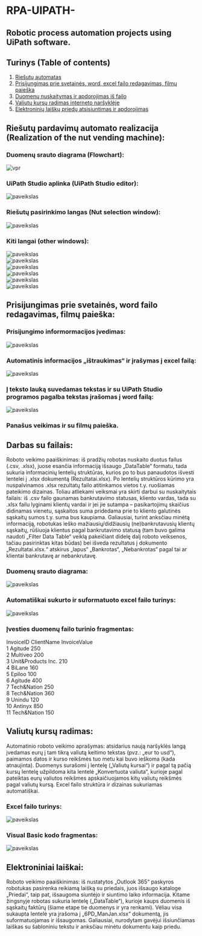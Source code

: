 # RPA-UIPATH-

## Robotic process automation projects using UiPath software.

## Turinys (Table of contents)
1. [Riešutų automatas](#riesutai)
2. [Prisijungimas prie svetainės, word, excel failo redagavimas, filmų paieška](#paragraph2)
3. [Duomenų nuskaitymas ir apdorojimas iš failo](#paragraph3)
4. [Valiutų kursų radimas interneto naršyklėje](#paragraph4)
5. [Elektroninių laiškų priedų atsisiuntimas ir apdorojimas](#paragraph5)

## Riešutų pardavimų automato realizacija (Realization of the nut vending machine):<a name="riesutai"></a>  

### Duomenų srauto diagrama (Flowchart):
![vpr](https://github.com/Mantelisx/RPA-UIPATH-/assets/92160605/0e4e693c-9fac-47ec-a47e-544d5c57e8e0)

### UiPath Studio aplinka (UiPath Studio editor):  
![paveikslas](https://github.com/Mantelisx/RPA-UIPATH-/assets/92160605/db2efd88-1dd1-46d8-89d6-e923c68ddae4)



### Riešutų pasirinkimo langas (Nut selection window):  
![paveikslas](https://github.com/Mantelisx/RPA-UIPATH-/assets/92160605/3a3572f7-f54d-4090-8f17-b6e4a39e74e9)

### Kiti langai (other windows):  
![paveikslas](https://github.com/Mantelisx/RPA-UIPATH-/assets/92160605/f01584ca-9610-4ff3-919f-f8329d194387)  
![paveikslas](https://github.com/Mantelisx/RPA-UIPATH-/assets/92160605/560c9a6e-3667-42ae-bd2b-dac66f163a33)  
![paveikslas](https://github.com/Mantelisx/RPA-UIPATH-/assets/92160605/93994d3a-2fa5-4b79-bcd0-d2ed3a31f9ec)  
![paveikslas](https://github.com/Mantelisx/RPA-UIPATH-/assets/92160605/59523c46-7af5-48a3-af6a-d7ab4b788e7c)  
![paveikslas](https://github.com/Mantelisx/RPA-UIPATH-/assets/92160605/0391ba6e-d424-4b5f-8126-81de3d1f3bdc)  
![paveikslas](https://github.com/Mantelisx/RPA-UIPATH-/assets/92160605/48e282c3-88a4-4150-9721-7c1f1ce0a502)  



## Prisijungimas prie svetainės, word failo redagavimas, filmų paieška: <a name="paragraph2"></a>  
### Prisijungimo informormacijos įvedimas:  
![paveikslas](https://github.com/Mantelisx/RPA-UIPATH-/assets/92160605/6bb62d4d-f216-41a0-bdf9-f6d2e3ce7498)  
### Automatinis informacijos „ištraukimas“ ir įrašymas į excel failą:  
![paveikslas](https://github.com/Mantelisx/RPA-UIPATH-/assets/92160605/fe2098fe-30fa-4b25-b8b3-92dc79c5975e)  
### Į teksto lauką suvedamas tekstas ir su UiPath Studio programos pagalba tekstas įrašomas į word failą:  
![paveikslas](https://github.com/Mantelisx/RPA-UIPATH-/assets/92160605/9eae829f-6352-4428-8df8-2fb2f64202a6)  
### Panašus veikimas ir su filmų paieška.





## Darbas su failais: <a name="paragraph3"></a>  
Roboto veikimo paaiškinimas: iš pradžių robotas nuskaito duotus failus (.csv, .xlsx), juose esančia informaciją išsaugo „DataTable“ formatu, tada sukuria informacinių lentelių struktūras, kurios po to bus panaudotos išvesti lentelei į .xlsx dokumentą (Rezultatai.xlsx). Po lentelių struktūros kūrimo yra nuspalvinamos .xlsx rezultatų failo atitinkamos vietos t.y. ruošiamas pateikimo dizainas. Toliau atliekami veiksmai yra skirti darbui su nuskaitytais failais: iš .csv failo gaunamas bankrutavimo statusas, kliento vardas, tada su .xlsx failu lyginami klientų vardai ir jei jie sutampa – pasikartojimų skaičius didinamas vienetu, sąskaitos suma pridedama prie to kliento galutinės sąskaitų sumos t.y. suma bus kaupiama. Galiausiai, turint anksčiau minėtą informaciją, robotukas ieško mažiausių/didžiausių (ne)bankrutavusių klientų sąskaitų, rūšiuoja klientus pagal bankrutavimo statusą (tam buvo galima naudoti „Filter Data Table“ veiklą pakeičiant didelę dalį roboto veiksenos, tačiau pasirinktas kitas būdas) bei išveda rezultatus į dokumento „Rezultatai.xlsx.“ atskirus „lapus“ „Bankrotas“, „Nebankrotas“ pagal tai ar klientai bankrutavę ar nebankrutavę.

### Duomenų srauto diagrama:  
![paveikslas](https://github.com/Mantelisx/RPA-UIPATH-/assets/92160605/81469f3c-47e7-41f5-b6b6-72e07341547c)  

### Automatiškai sukurto ir suformatuoto excel failo turinys:  
![paveikslas](https://github.com/Mantelisx/RPA-UIPATH-/assets/92160605/ec271b9e-acb4-41cd-a451-d934eab31159)  
### Įvesties duomenų failo turinio fragmentas:  
InvoiceID	ClientName	InvoiceValue  
1	Agitude	250  
2	Multiveo	200  
3	Unit&Products Inc.	210  
4	BiLane	160  
5	Epiloo	100  
6	Agitude	400  
7	Tech&Nation	250  
8	Tech&Nation	360  
9	Unindu	120  
10	Antinyx	850  
11	Tech&Nation	150  













## Valiutų kursų radimas: <a name="paragraph4"></a>  
Automatinio roboto veikimo aprašymas: atsidarius naują naršyklės langą įvedamas eurų į tam tikrą valiutą keitimo tekstas (pvz.: „eur to usd“), paimamos datos ir kurso reikšmės tuo metu kai buvo ieškoma (kada atnaujinta). Duomenys surašomi į lentelę („Valiutų kursai“) ir pagal tą pačią kursų lentelę užpildoma kita lentelė „Konvertuota valiuta“, kurioje pagal pateiktas eurų valiutos reikšmes apskaičiuojamos kitų valiutų reikšmės pagal valiutų kursą. Excel failo struktūra ir dizainas sukuriamas automatiškai.  
### Excel failo turinys:  
![paveikslas](https://github.com/Mantelisx/RPA-UIPATH-/assets/92160605/0337d4ef-3cc4-42b0-bf3d-b515f7edf472)  

### Visual Basic kodo fragmentas:  
![paveikslas](https://github.com/Mantelisx/RPA-UIPATH-/assets/92160605/347d1c57-5000-486a-ad8d-573c8e4edf47)  

## Elektroniniai laiškai: <a name="paragraph5"></a>  
Roboto veikimo paaiškinimas: iš nustatytos „Outlook 365“ paskyros robotukas pasirenka reikiamą laišką su priedais, juos išsaugo kataloge „Priedai“, taip pat, išsaugoma siuntėjo ir siuntimo laiko informacija. Kitame žingsnyje robotas sukuria lentelę („DataTable“), kurioje kaups duomenis iš sąskaitų faktūrų (šiame etape tie duomenys ir yra renkami). Vėliau visa sukaupta lentelė yra įrašoma į „6PD_ManJan.xlsx“ dokumentą, jis suformatuojamas ir išsaugomas. Galiausiai, nurodytam gavėjui išsiunčiamas laiškas su šabloniniu tekstu ir anksčiau minėtu dokumentu kaip priedu. 
